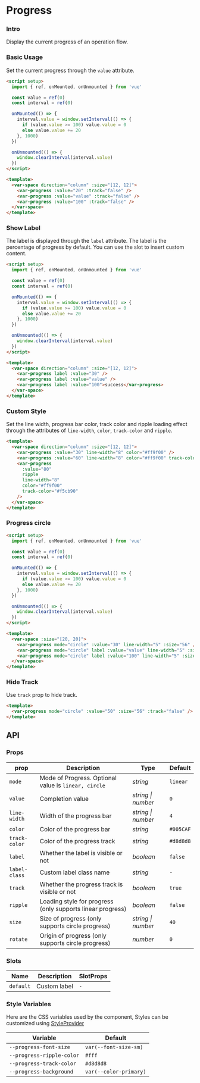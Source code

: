 # Progress

### Intro

Display the current progress of an operation flow.

### Basic Usage

Set the current progress through the `value` attribute.

```html
<script setup>
  import { ref, onMounted, onUnmounted } from 'vue'

  const value = ref(0)
  const interval = ref(0)

  onMounted(() => {
    interval.value = window.setInterval(() => {
      if (value.value >= 100) value.value = 0
      else value.value += 20
    }, 1000)
  })

  onUnmounted(() => {
    window.clearInterval(interval.value)
  })
</script>

<template>
  <var-space direction="column" :size="[12, 12]">
    <var-progress :value="20" :track="false" />
    <var-progress :value="value" :track="false" />
    <var-progress :value="100" :track="false" />
  </var-space>
</template>
```

### Show Label

The label is displayed through the `label` attribute. The label is the percentage of progress by default. You can use the slot to insert custom content.

```html
<script setup>
  import { ref, onMounted, onUnmounted } from 'vue'

  const value = ref(0)
  const interval = ref(0)

  onMounted(() => {
    interval.value = window.setInterval(() => {
      if (value.value >= 100) value.value = 0
      else value.value += 20
    }, 1000)
  })

  onUnmounted(() => {
    window.clearInterval(interval.value)
  })
</script>

<template>
  <var-space direction="column" :size="[12, 12]">
    <var-progress label :value="30" />
    <var-progress label :value="value" />
    <var-progress label :value="100">success</var-progress>
  </var-space>
</template>
```

### Custom Style

Set the line width, progress bar color, track color and ripple loading effect through the attributes of `line-width`, `color`, `track-color` and `ripple`.

```html
<template>
  <var-space direction="column" :size="[12, 12]">
    <var-progress :value="30" line-width="8" color="#ff9f00" />
    <var-progress :value="60" line-width="8" color="#ff9f00" track-color="#f5cb90" />
    <var-progress 
      :value="80"
      ripple 
      line-width="8"
      color="#ff9f00" 
      track-color="#f5cb90" 
    />
  </var-space>
</template>
```

### Progress circle

```html
<script setup>
  import { ref, onMounted, onUnmounted } from 'vue'

  const value = ref(0)
  const interval = ref(0)

  onMounted(() => {
    interval.value = window.setInterval(() => {
      if (value.value >= 100) value.value = 0
      else value.value += 20
    }, 1000)
  })

  onUnmounted(() => {
    window.clearInterval(interval.value)
  })
</script>

<template>
  <var-space :size="[20, 20]">
    <var-progress mode="circle" :value="30" line-width="5" :size="56" />
    <var-progress mode="circle" label :value="value" line-width="5" :size="56" />
    <var-progress mode="circle" label :value="100" line-width="5" :size="56" />
  </var-space>
</template>
```

### Hide Track

Use `track` prop to hide track.

```html
<template>
  <var-progress mode="circle" :value="50" :size="56" :track="false" />
</template>
```
## API

### Props

| prop          | Description                                                | Type     | Default   |
|---------------|------------------------------------------------------------|----------|-----------|
| `mode`        | Mode of Progress. Optional value is `linear, circle`       | _string_ | `linear`  |
| `value`       | Completion value                                           | _string \| number_   |  `0`  |
| `line-width`  | Width of the progress bar                                  | _string \| number_   | `4` |
| `color`       | Color of the progress bar                                  | _string_ | `#005CAF` |
| `track-color` | Color of the progress track                                | _string_ | `#d8d8d8` |
| `label`       | Whether the label is visible or not                        | _boolean_ | `false`   |
| `label-class` | Custom label class name                                    | _string_ | `-`       |
| `track`       | Whether the progress track is visible or not               | _boolean_ | `true`    |
| `ripple`      | Loading style for progress (only supports linear progress) | _boolean_ | `false`   |
| `size`        | Size of progress (only supports circle progress)           | _string \| number_   | `40` |
| `rotate`      | Origin of progress (only supports circle progress)         | _number_ | `0`       |

### Slots

| Name | Description | SlotProps |
| ----- | -------------- | -------- |
| `default` | Custom label | `-` |

### Style Variables
Here are the CSS variables used by the component, Styles can be customized using [StyleProvider](#/en-US/style-provider)

| Variable | Default |
| --- | --- |
| `--progress-font-size` | `var(--font-size-sm)` |
| `--progress-ripple-color` | `#fff` |
| `--progress-track-color` | `#d8d8d8` |
| `--progress-background` | `var(--color-primary)` |